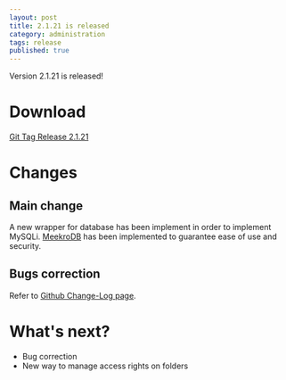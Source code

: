 ```yaml
---
layout: post
title: 2.1.21 is released
category: administration
tags: release
published: true
---
```



<p class="message">
    Version 2.1.21 is released!
</p>
<span class="linkmore"></span>

# Download

[Git Tag Release 2.1.21](https://github.com/nilsteampassnet/TeamPass/archive/Release_2.1.21.zip)

# Changes

## Main change

A new wrapper for database has been implement in order to implement MySQLi. [MeekroDB](http://www.meekro.com/) has been implemented to guarantee ease of use and security.

## Bugs correction

Refer to [Github Change-Log page](https://github.com/nilsteampassnet/TeamPass/releases/tag/2.1.21).


# What's next?

* Bug correction
* New way to manage access rights on folders
